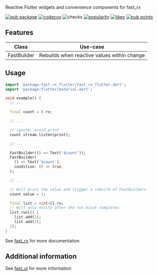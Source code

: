 Reactive Flutter widgets and convenience components for fast_rx

[![pub package](https://img.shields.io/pub/v/fast_rx_flutter)](https://pub.dev/packages/fast_rx_flutter)
[![codecov](https://img.shields.io/codecov/c/github/Rexios80/fast_ui/master?flag=fast_rx_flutter)](https://codecov.io/gh/Rexios80/fast_ui)
![checks](https://img.shields.io/github/checks-status/Rexios80/fast_ui/master)
[![popularity](https://img.shields.io/pub/popularity/fast_rx_flutter)](https://pub.dev/packages/fast_rx_flutter/score)
[![likes](https://img.shields.io/pub/likes/fast_rx_flutter)](https://pub.dev/packages/fast_rx_flutter/score)
[![pub points](https://img.shields.io/pub/points/fast_rx_flutter)](https://pub.dev/packages/fast_rx_flutter/score)

## Features
| Class       | Use-case                                    |
| ----------- | ------------------------------------------- |
| FastBuilder | Rebuilds when reactive values within change |

## Usage
<!-- embedme readme/usage.dart -->
```dart
import 'package:fast_rx_flutter/fast_rx_flutter.dart';
import 'package:flutter/material.dart';

void example() {
  // ...

  final count = 0.rx;

  // ...

  // ignore: avoid_print
  count.stream.listen(print);

  // ...

  FastBuilder(() => Text('$count'));
  FastBuilder(
    () => Text('$count'),
    condition: () => true,
  );

  // ...

  // Will print the value and trigger a rebuild of FastBuilders
  count.value = 1;

  final list = <int>[].rx;
  // Will only notify after the run block completes
  list.run(() {
    list.add(1);
    list.add(2);
  });
}
```

See [fast_rx](https://pub.dev/packages/fast_rx) for more documentation

## Additional information
See [fast_ui](https://pub.dev/packages/fast_ui) for more information